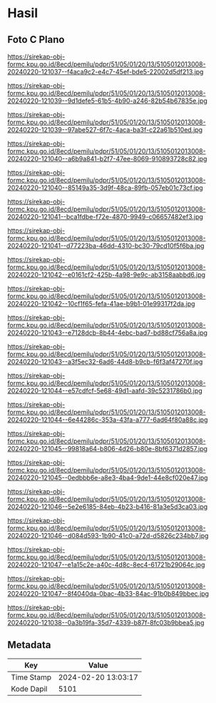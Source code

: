 # Hasil

## Foto C Plano

https://sirekap-obj-formc.kpu.go.id/8ecd/pemilu/pdpr/51/05/01/20/13/5105012013008-20240220-121037--f4aca9c2-e4c7-45ef-bde5-22002d5df213.jpg

https://sirekap-obj-formc.kpu.go.id/8ecd/pemilu/pdpr/51/05/01/20/13/5105012013008-20240220-121039--9d1defe5-61b5-4b90-a246-82b54b67835e.jpg

https://sirekap-obj-formc.kpu.go.id/8ecd/pemilu/pdpr/51/05/01/20/13/5105012013008-20240220-121039--97abe527-6f7c-4aca-ba3f-c22a61b510ed.jpg

https://sirekap-obj-formc.kpu.go.id/8ecd/pemilu/pdpr/51/05/01/20/13/5105012013008-20240220-121040--a6b9a841-b2f7-47ee-8069-910893728c82.jpg

https://sirekap-obj-formc.kpu.go.id/8ecd/pemilu/pdpr/51/05/01/20/13/5105012013008-20240220-121040--85149a35-3d9f-48ca-89fb-057eb01c73cf.jpg

https://sirekap-obj-formc.kpu.go.id/8ecd/pemilu/pdpr/51/05/01/20/13/5105012013008-20240220-121041--bca1fdbe-f72e-4870-9949-c06657482ef3.jpg

https://sirekap-obj-formc.kpu.go.id/8ecd/pemilu/pdpr/51/05/01/20/13/5105012013008-20240220-121041--d77223ba-46dd-4310-bc30-79cd10f5f6ba.jpg

https://sirekap-obj-formc.kpu.go.id/8ecd/pemilu/pdpr/51/05/01/20/13/5105012013008-20240220-121042--e0161cf2-425b-4a98-9e9c-ab3158aabbd6.jpg

https://sirekap-obj-formc.kpu.go.id/8ecd/pemilu/pdpr/51/05/01/20/13/5105012013008-20240220-121042--10cf1f65-fefa-41ae-b9b1-01e99317f2da.jpg

https://sirekap-obj-formc.kpu.go.id/8ecd/pemilu/pdpr/51/05/01/20/13/5105012013008-20240220-121043--e7128dcb-8b44-4ebc-bad7-bd88cf756a8a.jpg

https://sirekap-obj-formc.kpu.go.id/8ecd/pemilu/pdpr/51/05/01/20/13/5105012013008-20240220-121043--a3f5ec32-6ad6-44d8-b9cb-f6f3af47270f.jpg

https://sirekap-obj-formc.kpu.go.id/8ecd/pemilu/pdpr/51/05/01/20/13/5105012013008-20240220-121044--e57cdfcf-5e68-49d1-aafd-39c5231786b0.jpg

https://sirekap-obj-formc.kpu.go.id/8ecd/pemilu/pdpr/51/05/01/20/13/5105012013008-20240220-121044--6e44286c-353a-43fa-a777-6ad64f80a88c.jpg

https://sirekap-obj-formc.kpu.go.id/8ecd/pemilu/pdpr/51/05/01/20/13/5105012013008-20240220-121045--99818a64-b806-4d26-b80e-8bf6371d2857.jpg

https://sirekap-obj-formc.kpu.go.id/8ecd/pemilu/pdpr/51/05/01/20/13/5105012013008-20240220-121045--0edbbb6e-a8e3-4ba4-9de1-44e8cf020e47.jpg

https://sirekap-obj-formc.kpu.go.id/8ecd/pemilu/pdpr/51/05/01/20/13/5105012013008-20240220-121046--5e2e6185-84eb-4b23-b416-81a3e5d3ca03.jpg

https://sirekap-obj-formc.kpu.go.id/8ecd/pemilu/pdpr/51/05/01/20/13/5105012013008-20240220-121046--d084d593-1b90-41c0-a72d-d5826c234bb7.jpg

https://sirekap-obj-formc.kpu.go.id/8ecd/pemilu/pdpr/51/05/01/20/13/5105012013008-20240220-121047--e1a15c2e-a40c-4d8c-8ec4-61721b29064c.jpg

https://sirekap-obj-formc.kpu.go.id/8ecd/pemilu/pdpr/51/05/01/20/13/5105012013008-20240220-121047--8f4040da-0bac-4b33-84ac-91b0b849bbec.jpg

https://sirekap-obj-formc.kpu.go.id/8ecd/pemilu/pdpr/51/05/01/20/13/5105012013008-20240220-121038--0a3b19fa-35d7-4339-b87f-8fc03b9bbea5.jpg


## Metadata

| Key        | Value               |
| ---------- | ------------------- |
| Time Stamp | 2024-02-20 13:03:17 |
| Kode Dapil | 5101                |



